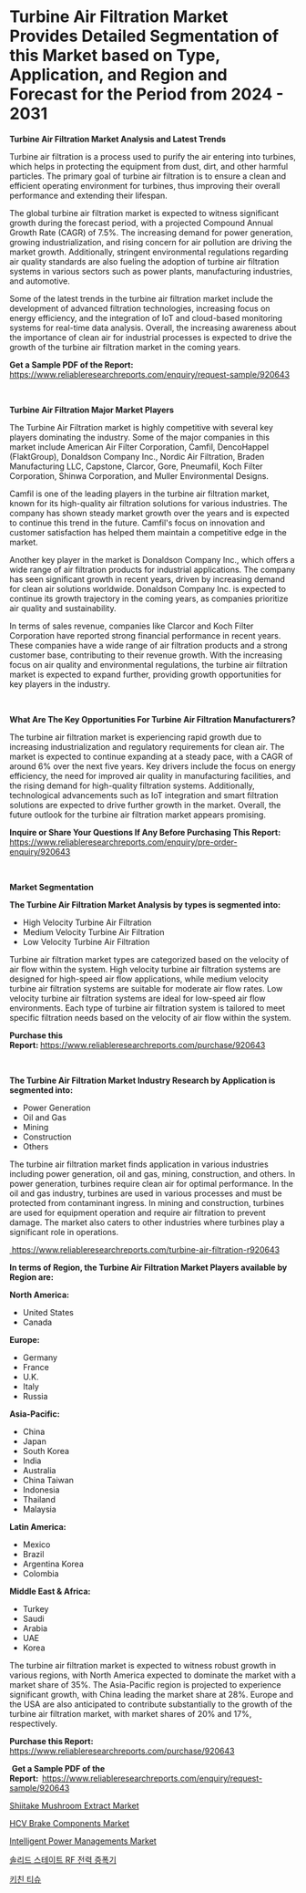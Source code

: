 <p><h1>Turbine Air Filtration Market Provides Detailed Segmentation of this Market based on Type, Application, and Region and Forecast for the Period from 2024 - 2031</h1></p><p><strong>Turbine Air Filtration Market Analysis and Latest Trends</strong></p>
<p><p>Turbine air filtration is a process used to purify the air entering into turbines, which helps in protecting the equipment from dust, dirt, and other harmful particles. The primary goal of turbine air filtration is to ensure a clean and efficient operating environment for turbines, thus improving their overall performance and extending their lifespan.</p><p>The global turbine air filtration market is expected to witness significant growth during the forecast period, with a projected Compound Annual Growth Rate (CAGR) of 7.5%. The increasing demand for power generation, growing industrialization, and rising concern for air pollution are driving the market growth. Additionally, stringent environmental regulations regarding air quality standards are also fueling the adoption of turbine air filtration systems in various sectors such as power plants, manufacturing industries, and automotive.</p><p>Some of the latest trends in the turbine air filtration market include the development of advanced filtration technologies, increasing focus on energy efficiency, and the integration of IoT and cloud-based monitoring systems for real-time data analysis. Overall, the increasing awareness about the importance of clean air for industrial processes is expected to drive the growth of the turbine air filtration market in the coming years.</p></p>
<p><strong>Get a Sample PDF of the Report:&nbsp;</strong> <a href="https://www.reliableresearchreports.com/enquiry/request-sample/920643">https://www.reliableresearchreports.com/enquiry/request-sample/920643</a></p>
<p>&nbsp;</p>
<p><strong>Turbine Air Filtration Major Market Players</strong></p>
<p><p>The Turbine Air Filtration market is highly competitive with several key players dominating the industry. Some of the major companies in this market include American Air Filter Corporation, Camfil, DencoHappel (FlaktGroup), Donaldson Company Inc., Nordic Air Filtration, Braden Manufacturing LLC, Capstone, Clarcor, Gore, Pneumafil, Koch Filter Corporation, Shinwa Corporation, and Muller Environmental Designs.</p><p>Camfil is one of the leading players in the turbine air filtration market, known for its high-quality air filtration solutions for various industries. The company has shown steady market growth over the years and is expected to continue this trend in the future. Camfil's focus on innovation and customer satisfaction has helped them maintain a competitive edge in the market.</p><p>Another key player in the market is Donaldson Company Inc., which offers a wide range of air filtration products for industrial applications. The company has seen significant growth in recent years, driven by increasing demand for clean air solutions worldwide. Donaldson Company Inc. is expected to continue its growth trajectory in the coming years, as companies prioritize air quality and sustainability.</p><p>In terms of sales revenue, companies like Clarcor and Koch Filter Corporation have reported strong financial performance in recent years. These companies have a wide range of air filtration products and a strong customer base, contributing to their revenue growth. With the increasing focus on air quality and environmental regulations, the turbine air filtration market is expected to expand further, providing growth opportunities for key players in the industry.</p></p>
<p>&nbsp;</p>
<p><strong>What Are The Key Opportunities For Turbine Air Filtration Manufacturers?</strong></p>
<p><p>The turbine air filtration market is experiencing rapid growth due to increasing industrialization and regulatory requirements for clean air. The market is expected to continue expanding at a steady pace, with a CAGR of around 6% over the next five years. Key drivers include the focus on energy efficiency, the need for improved air quality in manufacturing facilities, and the rising demand for high-quality filtration systems. Additionally, technological advancements such as IoT integration and smart filtration solutions are expected to drive further growth in the market. Overall, the future outlook for the turbine air filtration market appears promising.</p></p>
<p><strong>Inquire or Share Your Questions If Any Before Purchasing This Report:</strong> <a href="https://www.reliableresearchreports.com/enquiry/pre-order-enquiry/920643">https://www.reliableresearchreports.com/enquiry/pre-order-enquiry/920643</a></p>
<p>&nbsp;</p>
<p><strong>Market Segmentation</strong></p>
<p><strong>The Turbine Air Filtration Market Analysis by types is segmented into:</strong></p>
<p><ul><li>High Velocity Turbine Air Filtration</li><li>Medium Velocity Turbine Air Filtration</li><li>Low Velocity Turbine Air Filtration</li></ul></p>
<p><p>Turbine air filtration market types are categorized based on the velocity of air flow within the system. High velocity turbine air filtration systems are designed for high-speed air flow applications, while medium velocity turbine air filtration systems are suitable for moderate air flow rates. Low velocity turbine air filtration systems are ideal for low-speed air flow environments. Each type of turbine air filtration system is tailored to meet specific filtration needs based on the velocity of air flow within the system.</p></p>
<p><strong>Purchase this Report:&nbsp;</strong><a href="https://www.reliableresearchreports.com/purchase/920643">https://www.reliableresearchreports.com/purchase/920643</a></p>
<p>&nbsp;</p>
<p><strong>The Turbine Air Filtration Market Industry Research by Application is segmented into:</strong></p>
<p><ul><li>Power Generation</li><li>Oil and Gas</li><li>Mining</li><li>Construction</li><li>Others</li></ul></p>
<p><p>The turbine air filtration market finds application in various industries including power generation, oil and gas, mining, construction, and others. In power generation, turbines require clean air for optimal performance. In the oil and gas industry, turbines are used in various processes and must be protected from contaminant ingress. In mining and construction, turbines are used for equipment operation and require air filtration to prevent damage. The market also caters to other industries where turbines play a significant role in operations.</p></p>
<p><a href="https://www.reliableresearchreports.com/turbine-air-filtration-r920643">&nbsp;https://www.reliableresearchreports.com/turbine-air-filtration-r920643</a></p>
<p><strong>In terms of Region, the Turbine Air Filtration Market Players available by Region are:</strong></p>
<p>
    <p> <strong> North America: </strong>
        <ul>
            <li>United States</li>
            <li>Canada</li>
        </ul>
        </p> 
    <p> <strong> Europe: </strong>
        <ul>
            <li>Germany</li>
            <li>France</li>
            <li>U.K.</li>
            <li>Italy</li>
            <li>Russia</li>
        </ul>
        </p> 
    <p> <strong> Asia-Pacific: </strong>
        <ul>
            <li>China</li>
            <li>Japan</li>
            <li>South Korea</li>
            <li>India</li>
            <li>Australia</li>
            <li>China Taiwan</li>
            <li>Indonesia</li>
            <li>Thailand</li>
            <li>Malaysia</li>
        </ul>
        </p> 
    <p> <strong> Latin America: </strong>
        <ul>
            <li>Mexico</li>
            <li>Brazil</li>
            <li>Argentina Korea</li>
            <li>Colombia</li>
        </ul>
        </p> 
    <p> <strong> Middle East & Africa: </strong>
        <ul>
            <li>Turkey</li>
            <li>Saudi</li>
            <li>Arabia</li>
            <li>UAE</li>
            <li>Korea</li>
        </ul>
    </p>
    </p>
<p><p>The turbine air filtration market is expected to witness robust growth in various regions, with North America expected to dominate the market with a market share of 35%. The Asia-Pacific region is projected to experience significant growth, with China leading the market share at 28%. Europe and the USA are also anticipated to contribute substantially to the growth of the turbine air filtration market, with market shares of 20% and 17%, respectively.</p></p>
<p><strong>Purchase this Report: </strong><a href="https://www.reliableresearchreports.com/purchase/920643">https://www.reliableresearchreports.com/purchase/920643</a></p>
<p>&nbsp;<strong>Get a Sample PDF of the Report:&nbsp;&nbsp;</strong><a href="https://www.reliableresearchreports.com/enquiry/request-sample/920643">https://www.reliableresearchreports.com/enquiry/request-sample/920643</a></p>
<p><strong></strong></p>
<p><p><a href="https://www.linkedin.com/pulse/shiitake-mushroom-extract-market-furnish-information-size-share-vraqc">Shiitake Mushroom Extract Market</a></p><p><a href="https://github.com/seekum/Market-Research-Report-List-2/blob/main/hcv-brake-components-market.md">HCV Brake Components Market</a></p><p><a href="https://github.com/timeliteaut/Market-Research-Report-List-2/blob/main/intelligent-power-managements-market.md">Intelligent Power Managements Market</a></p><p><a href="https://medium.com/@constantinvon/%EA%B3%A0%EC%B2%B4-%EC%83%81%ED%83%9C-rf-%EC%A0%84%EC%9B%90-%EC%A6%9D%ED%8F%AD%EA%B8%B0-%EC%8B%9C%EC%9E%A5-%EC%9C%A0%ED%98%95-%EC%9D%91%EC%9A%A9-%EB%B0%8F-%EC%A7%80%EB%A6%AC%EC%97%90-%EB%8C%80%ED%95%9C-%ED%8F%AC%EA%B4%84%EC%A0%81-%ED%8F%89%EA%B0%80-17fb4ce2a720">솔리드 스테이트 RF 전력 증폭기</a></p><p><a href="https://github.com/durgin521/Market-Research-Report-List-1/blob/main/662685654105.md">키친 티슈</a></p></p>